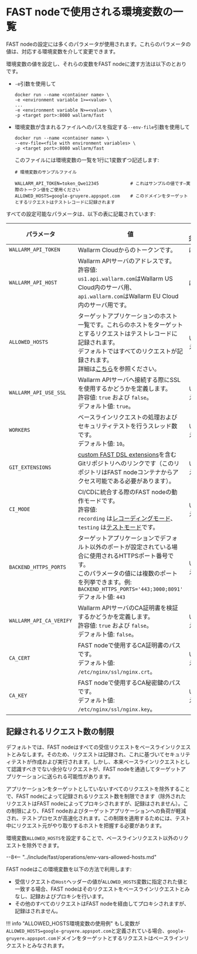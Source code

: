 [doc-dsl-ext]:              ../dsl/intro.md
[doc-record-mode]:          ../poc/ci-mode-recording.md
[doc-test-mode]:            ../poc/ci-mode-testing.md

[anchor-allowed-hosts]:     #limiting-the-number-of-requests-to-be-recorded

# FAST nodeで使用される環境変数の一覧

FAST nodeの設定には多くのパラメータが使用されます。これらのパラメータの値は、対応する環境変数を介して変更できます。

環境変数の値を設定し、それらの変数をFAST nodeに渡す方法は以下のとおりです。
* `-e`引数を使用して
    
    ```
    docker run --name <container name> \
    -e <environment variable 1>=<value> \
    ... 
    -e <environment variable N>=<value> \
    -p <target port>:8080 wallarm/fast
    ```
    
* 環境変数が含まれるファイルへのパスを指定する`--env-file`引数を使用して

    ```
    docker run --name <container name> \
    --env-file=<file with environment variables> \
    -p <target port>:8080 wallarm/fast
    ```
    
    このファイルには環境変数の一覧を1行に1変数ずつ記述します:

    ```
    # 環境変数のサンプルファイル

    WALLARM_API_TOKEN=token_Qwe12345            # これはサンプルの値です―実際のトークン値をご使用ください
    ALLOWED_HOSTS=google-gruyere.appspot.com    # このドメインをターゲットとするリクエストはテストレコードに記録されます
    ```

すべての設定可能なパラメータは、以下の表に記載されています:

| パラメータ             | 値     | 必須？ |
|--------------------	| --------	| -----------	|
| `WALLARM_API_TOKEN`  	| Wallarm Cloudからのトークンです。 | はい |
| `WALLARM_API_HOST`   	| Wallarm APIサーバのアドレスです。 <br>許容値: <br>`us1.api.wallarm.com`はWallarm US Cloud内のサーバ用、<br>`api.wallarm.com`はWallarm EU Cloud内のサーバ用です。 | はい |
| `ALLOWED_HOSTS`       | ターゲットアプリケーションのホスト一覧です。これらのホストをターゲットとするリクエストはテストレコードに記録されます。<br>デフォルトではすべてのリクエストが記録されます。<br>詳細は[こちら][anchor-allowed-hosts]を参照ください。 | いいえ |
| `WALLARM_API_USE_SSL` | Wallarm APIサーバへ接続する際にSSLを使用するかどうかを定義します。<br>許容値: `true` および `false`。<br>デフォルト値: `true`。 | いいえ |
| `WORKERS`             | ベースラインリクエストの処理およびセキュリティテストを行うスレッド数です。<br>デフォルト値: `10`。 | いいえ |
| `GIT_EXTENSIONS`      | [custom FAST DSL extensions][doc-dsl-ext]を含むGitリポジトリへのリンクです（このリポジトリはFAST nodeコンテナからアクセス可能である必要があります）。 | いいえ |
| `CI_MODE`             | CI/CDに統合する際のFAST nodeの動作モードです。<br>許容値:<br>`recording` は[レコーディングモード][doc-record-mode]、<br>`testing` は[テストモード][doc-test-mode]です。 | いいえ |
| `BACKEND_HTTPS_PORTS` | ターゲットアプリケーションでデフォルト以外のポートが設定されている場合に使用されるHTTPSポート番号です。<br>このパラメータの値には複数のポートを列挙できます。例:<br>`BACKEND_HTTPS_PORTS='443;3000;8091'`<br>デフォルト値: `443` | いいえ |
| `WALLARM_API_CA_VERIFY` | Wallarm APIサーバのCA証明書を検証するかどうかを定義します。<br>許容値: `true` および `false`。<br>デフォルト値: `false`。 | いいえ |
| `CA_CERT`             | FAST nodeで使用するCA証明書のパスです。<br>デフォルト値: `/etc/nginx/ssl/nginx.crt`。 | いいえ |
| `CA_KEY`              | FAST nodeで使用するCA秘密鍵のパスです。<br>デフォルト値: `/etc/nginx/ssl/nginx.key`。 | いいえ |


## 記録されるリクエスト数の制限

デフォルトでは、FAST nodeはすべての受信リクエストをベースラインリクエストとみなします。そのため、リクエストは記録され、これに基づいてセキュリティテストが作成および実行されます。しかし、本来ベースラインリクエストとして認識すべきでない余分なリクエストが、FAST nodeを通過してターゲットアプリケーションに送られる可能性があります。

アプリケーションをターゲットとしていないすべてのリクエストを除外することで、FAST nodeによって記録されるリクエスト数を制限できます（除外されたリクエストはFAST nodeによってプロキシされますが、記録はされません）。この制限により、FAST nodeおよびターゲットアプリケーションへの負荷が軽減され、テストプロセスが高速化されます。この制限を適用するためには、テスト中にリクエスト元がやり取りするホストを把握する必要があります。

環境変数`ALLOWED_HOSTS`を設定することで、ベースラインリクエスト以外のリクエストを除外できます。

--8<--  "../include/fast/operations/env-vars-allowed-hosts.md"

FAST nodeはこの環境変数を以下の方法で利用します:
* 受信リクエストの`Host`ヘッダーの値が`ALLOWED_HOSTS`変数に指定された値と一致する場合、FAST nodeはそのリクエストをベースラインリクエストとみなし、記録およびプロキシを行います。
* その他のすべてのリクエストはFAST nodeを経由してプロキシされますが、記録はされません。

!!! info "ALLOWED_HOSTS環境変数の使用例"
    もし変数が`ALLOWED_HOSTS=google-gruyere.appspot.com`と定義されている場合、`google-gruyere.appspot.com`ドメインをターゲットとするリクエストはベースラインリクエストとみなされます。